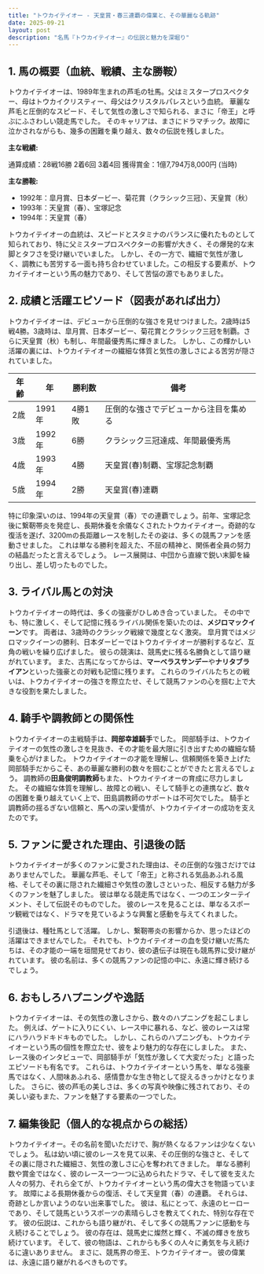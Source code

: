 ```yaml
---
title: "トウカイテイオー - 天皇賞・春三連覇の偉業と、その華麗なる軌跡"
date: 2025-09-21
layout: post
description: "名馬『トウカイテイオー』の伝説と魅力を深堀り"
---
```


## 1. 馬の概要（血統、戦績、主な勝鞍）

トウカイテイオーは、1989年生まれの芦毛の牡馬。父はミスタープロスペクター、母はトウカイクリスティー、母父はクリスタルパレスという血統。  華麗な芦毛と圧倒的なスピード、そして気性の激しさで知られる、まさに「帝王」と呼ぶにふさわしい競走馬でした。  そのキャリアは、まさにドラマチック。故障に泣かされながらも、幾多の困難を乗り越え、数々の伝説を残しました。

**主な戦績:**

通算成績：28戦16勝 2着6回 3着4回
獲得賞金：1億7,794万8,000円 (当時)

**主な勝鞍:**

* 1992年：皐月賞、日本ダービー、菊花賞（クラシック三冠）、天皇賞（秋）
* 1993年：天皇賞（春）、宝塚記念
* 1994年：天皇賞（春）


トウカイテイオーの血統は、スピードとスタミナのバランスに優れたものとして知られており、特に父ミスタープロスペクターの影響が大きく、その爆発的な末脚とタフさを受け継いでいました。  しかし、その一方で、繊細で気性が激しく、調教にも苦労する一面も持ち合わせていました。この相反する要素が、トウカイテイオーという馬の魅力であり、そして苦悩の源でもありました。


## 2. 成績と活躍エピソード（図表があれば出力）

トウカイテイオーは、デビューから圧倒的な強さを見せつけました。2歳時は5戦4勝。3歳時は、皐月賞、日本ダービー、菊花賞とクラシック三冠を制覇。さらに天皇賞（秋）も制し、年間最優秀馬に輝きました。  しかし、この輝かしい活躍の裏には、トウカイテイオーの繊細な体質と気性の激しさによる苦労が隠されていました。

| 年齢 | 年 | 勝利数 | 備考 |
|---|---|---|---|
| 2歳 | 1991年 | 4勝1敗 |  圧倒的な強さでデビューから注目を集める |
| 3歳 | 1992年 | 6勝 | クラシック三冠達成、年間最優秀馬 |
| 4歳 | 1993年 | 4勝 | 天皇賞(春)制覇、宝塚記念制覇 |
| 5歳 | 1994年 | 2勝 | 天皇賞(春)連覇 |


特に印象深いのは、1994年の天皇賞（春）での連覇でしょう。前年、宝塚記念後に繋靭帯炎を発症し、長期休養を余儀なくされたトウカイテイオー。奇跡的な復活を遂げ、3200mの長距離レースを制したその姿は、多くの競馬ファンを感動させました。  これは単なる勝利を超えた、不屈の精神と、関係者全員の努力の結晶だったと言えるでしょう。  レース展開は、中団から直線で鋭い末脚を繰り出し、差し切ったものでした。


## 3. ライバル馬との対決

トウカイテイオーの時代は、多くの強豪がひしめき合っていました。  その中でも、特に激しく、そして記憶に残るライバル関係を築いたのは、**メジロマックイーン**です。  両者は、3歳時のクラシック戦線で幾度となく激突。  皐月賞ではメジロマックイーンの勝利、日本ダービーではトウカイテイオーが勝利するなど、互角の戦いを繰り広げました。  彼らの競演は、競馬史に残る名勝負として語り継がれています。  また、古馬になってからは、**マーベラスサンデー**や**ナリタブライアン**といった強豪との対戦も記憶に残ります。  これらのライバルたちとの戦いは、トウカイテイオーの強さを際立たせ、そして競馬ファンの心を掴む上で大きな役割を果たしました。


## 4. 騎手や調教師との関係性

トウカイテイオーの主戦騎手は、**岡部幸雄騎手**でした。  岡部騎手は、トウカイテイオーの気性の激しさを見抜き、その才能を最大限に引き出すための繊細な騎乗を心がけました。  トウカイテイオーの才能を理解し、信頼関係を築き上げた岡部騎手だからこそ、あの華麗な勝利の数々を掴むことができたと言えるでしょう。  調教師の**田島俊明調教師**もまた、トウカイテイオーの育成に尽力しました。  その繊細な体質を理解し、故障との戦い、そして騎手との連携など、数々の困難を乗り越えていく上で、田島調教師のサポートは不可欠でした。  騎手と調教師の揺るぎない信頼と、馬への深い愛情が、トウカイテイオーの成功を支えたのです。


## 5. ファンに愛された理由、引退後の話

トウカイテイオーが多くのファンに愛された理由は、その圧倒的な強さだけではありませんでした。  華麗な芦毛、そして「帝王」と称される気品あふれる風格、そしてその裏に隠された繊細さや気性の激しさといった、相反する魅力が多くのファンを魅了しました。  彼は単なる競走馬ではなく、一つのエンターテイメント、そして伝説そのものでした。  彼のレースを見ることは、単なるスポーツ観戦ではなく、ドラマを見ているような興奮と感動を与えてくれました。

引退後は、種牡馬として活躍。  しかし、繋靭帯炎の影響からか、思ったほどの活躍はできませんでした。  それでも、トウカイテイオーの血を受け継いだ馬たちは、その才能の一端を垣間見せており、彼の遺伝子は現在も競馬界に受け継がれています。  彼の名前は、多くの競馬ファンの記憶の中に、永遠に輝き続けるでしょう。


## 6. おもしろハプニングや逸話

トウカイテイオーは、その気性の激しさから、数々のハプニングを起こしました。  例えば、ゲートに入りにくい、レース中に暴れる、など、彼のレースは常にハラハラドキドキものでした。  しかし、これらのハプニングも、トウカイテイオーという馬の個性を際立たせ、彼をより魅力的な存在にしました。  また、レース後のインタビューで、岡部騎手が「気性が激しくて大変だった」と語ったエピソードも有名です。  これらは、トウカイテイオーという馬を、単なる強豪馬ではなく、人間味あふれる、感情豊かな生き物として捉えるきっかけとなりました。  さらに、彼の芦毛の美しさは、多くの写真や映像に残されており、その美しい姿もまた、ファンを魅了する要素の一つでした。


## 7. 編集後記（個人的な視点からの総括）

トウカイテイオー。その名前を聞いただけで、胸が熱くなるファンは少なくないでしょう。  私は幼い頃に彼のレースを見て以来、その圧倒的な強さと、そしてその裏に隠された繊細さ、気性の激しさに心を奪われてきました。  単なる勝利数や賞金ではなく、彼のレース一つ一つに込められたドラマ、そして彼を支えた人々の努力、それら全てが、トウカイテイオーという馬の偉大さを物語っています。  故障による長期休養からの復活、そして天皇賞（春）の連覇。  それらは、奇跡としか言いようのない出来事でした。  彼は、私にとって、永遠のヒーローであり、そして競馬というスポーツの素晴らしさを教えてくれた、特別な存在です。  彼の伝説は、これからも語り継がれ、そして多くの競馬ファンに感動を与え続けることでしょう。  彼の存在は、競馬史に燦然と輝く、不滅の輝きを放ち続けています。  そして、彼の物語は、これからも多くの人々に勇気を与え続けるに違いありません。  まさに、競馬界の帝王、トウカイテイオー。  彼の偉業は、永遠に語り継がれるべきものです。
